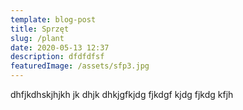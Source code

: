 ```yaml
---
template: blog-post
title: Sprzęt
slug: /plant
date: 2020-05-13 12:37
description: dfdfdfsf
featuredImage: /assets/sfp3.jpg
---
```


dhfjkdhskjhjkh jk dhjk dhkjgfkjdg fjkdgf kjdg fjkdg kfjh
